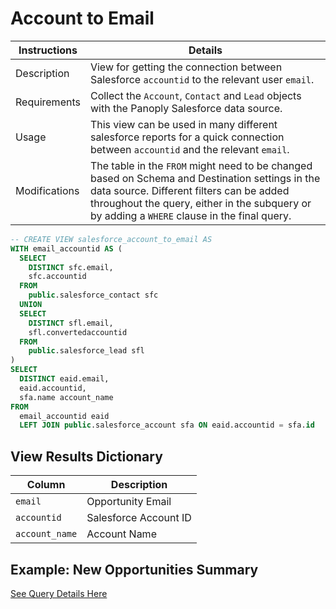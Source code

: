 # Account to Email

Instructions | Details
---|---
Description | View for getting the connection between Salesforce `accountid` to the relevant user `email`.
Requirements | Collect the `Account`, `Contact` and `Lead` objects with the Panoply Salesforce data source.
Usage | This view can be used in many different salesforce reports for a quick connection between `accountid` and the relevant `email`.
Modifications | The table in the `FROM` might need to be changed based on Schema and Destination settings in the data source. Different filters can be added throughout the query, either in the subquery or by adding a `WHERE` clause in the final query.

```sql
-- CREATE VIEW salesforce_account_to_email AS
WITH email_accountid AS (
  SELECT
    DISTINCT sfc.email,
    sfc.accountid
  FROM
    public.salesforce_contact sfc
  UNION
  SELECT
    DISTINCT sfl.email,
    sfl.convertedaccountid
  FROM
    public.salesforce_lead sfl
)
SELECT
  DISTINCT eaid.email,
  eaid.accountid,
  sfa.name account_name
FROM
  email_accountid eaid
  LEFT JOIN public.salesforce_account sfa ON eaid.accountid = sfa.id
```

## View Results Dictionary
Column | Description
---|---
`email`| Opportunity Email
`accountid`| Salesforce Account ID
`account_name`| Account Name

## Example: New Opportunities Summary
[See Query Details Here](https://github.com/panoplyio/sql-library/blob/master/salesforce/queries/new_opps_summary.md)
